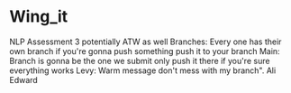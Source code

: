 # Wing_it
NLP Assessment 3 potentially ATW as well 
Branches: Every one has their own branch if you're gonna push something push it to your branch
Main: Branch is gonna be the one we submit only push it there if you're sure everything works
Levy: Warm message don't mess with my branch".
Ali
Edward
